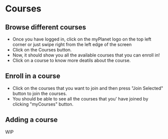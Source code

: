 # Courses

## Browse different courses

- Once you have logged in, click on the myPlanet logo on the top left corner or just swipe right from the left edge of the screen 
- Click on the Courses button.
- Now, it should show you all the available courses that you can enroll in!
- Click on a course to know more deatils about the course.

## Enroll in a course

- Click on the courses that you want to join and then press "Join Selected" button to join the courses.
- You should be able to see all the courses that you' have joined by clicking "myCourses" button.

## Adding a course

WIP
<!-- please consider reference the course page in planet user manual https://open-learning-exchange.github.io/#!./pages/manual/planet/course.md  -->
